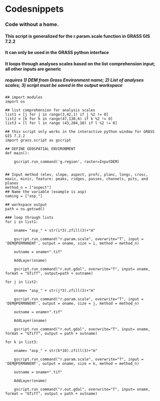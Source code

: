 # Codesnippets
### Code without a home. 
#### This script is generalized for the r.param.scale function in GRASS GIS 7.2.2
#### It can only be used in the GRASS python interface
#### It loops through analyses scales based on the list comprehension input; all other inputs are generic
##### requires 1) DEM from Grass Environment name; 2) List of analyses scales; 3) script must be saved in the output workspace
```
## import modules
import os

## list comprehension for analysis scales
list1 = [j for j in range(3,42,1) if j %2 != 0]
list2 = [k for k in range(47,138,6) if k %2 != 0]
list3 = [l for l in range (43,204,10) if l %2 != 0]

## this script only works in the interactive python window for GRASS GIS 7.2.2
import grass.script as gscript

## DEFINE GEOSPATIAL ENVIRONMENT
def main():

    gscript.run_command('g.region', raster=InputDEM)


## Input method (elev, slope, aspect, profc, planc, longc, crosc, maxic, minic, feature: peaks, ridges, passes, channels, pits, and planes
method_n = ["aspect"]
## Name the variable (example is asp)
naming = ["asp_"]

## workspace output
path = os.getcwd()

### loop through lists
for i in list1:

    oname= "asp_" + str(i*3).zfill(3)+"m"

    gscript.run_command("r.param.scale", overwrite="T", input = 'DEM@PERMANENT', output = oname, size = i, method = method_n)

    outname = oname+".tif"

    AddLayer(oname)

    gscript.run_command("r.out.gdal", overwrite="T", input= oname, format = "GTiff", output=path + outname)

for j in list2:

    oname= "asp_" + str(j*3).zfill(3)+"m"

    gscript.run_command("r.param.scale", overwrite="T", input = 'DEM@PERMANENT', output = oname, size = j, method = method_n)

    outname = oname+".tif"

    AddLayer(oname)

    gscript.run_command("r.out.gdal", overwrite="T", input= oname, format = "GTiff", output = path + outname)

for k in list3:

    oname= "asp_" + str(k*10).zfill(3)+"m"

    gscript.run_command("r.param.scale", overwrite="T", input = 'DEM@PERMANENT', output = oname, size = k, method = method_n)

    outname = oname+".tif"

    AddLayer(oname)

    gscript.run_command("r.out.gdal", overwrite="T", input= oname, format = "GTiff", output = path + outname)
